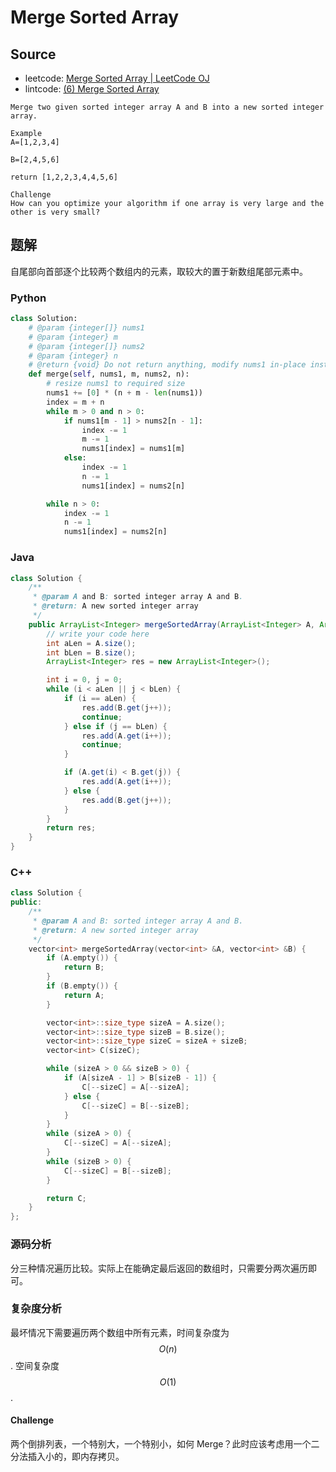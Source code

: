 # Merge Sorted Array

## Source

- leetcode: [Merge Sorted Array | LeetCode OJ](https://leetcode.com/problems/merge-sorted-array/)
- lintcode: [(6) Merge Sorted Array](http://www.lintcode.com/en/problem/merge-sorted-array/)

```
Merge two given sorted integer array A and B into a new sorted integer array.

Example
A=[1,2,3,4]

B=[2,4,5,6]

return [1,2,2,3,4,4,5,6]

Challenge
How can you optimize your algorithm if one array is very large and the other is very small?
```

## 题解

自尾部向首部逐个比较两个数组内的元素，取较大的置于新数组尾部元素中。

### Python

```python
class Solution:
    # @param {integer[]} nums1
    # @param {integer} m
    # @param {integer[]} nums2
    # @param {integer} n
    # @return {void} Do not return anything, modify nums1 in-place instead.
    def merge(self, nums1, m, nums2, n):
        # resize nums1 to required size
        nums1 += [0] * (n + m - len(nums1))
        index = m + n
        while m > 0 and n > 0:
            if nums1[m - 1] > nums2[n - 1]:
                index -= 1
                m -= 1
                nums1[index] = nums1[m]
            else:
                index -= 1
                n -= 1
                nums1[index] = nums2[n]

        while n > 0:
            index -= 1
            n -= 1
            nums1[index] = nums2[n]
```

### Java

```java
class Solution {
    /**
     * @param A and B: sorted integer array A and B.
     * @return: A new sorted integer array
     */
    public ArrayList<Integer> mergeSortedArray(ArrayList<Integer> A, ArrayList<Integer> B) {
        // write your code here
        int aLen = A.size();
        int bLen = B.size();
        ArrayList<Integer> res = new ArrayList<Integer>();

        int i = 0, j = 0;
        while (i < aLen || j < bLen) {
            if (i == aLen) {
                res.add(B.get(j++));
                continue;
            } else if (j == bLen) {
                res.add(A.get(i++));
                continue;
            }

            if (A.get(i) < B.get(j)) {
                res.add(A.get(i++));
            } else {
                res.add(B.get(j++));
            }
        }
        return res;
    }
}
```

### C++

```c++
class Solution {
public:
    /**
     * @param A and B: sorted integer array A and B.
     * @return: A new sorted integer array
     */
    vector<int> mergeSortedArray(vector<int> &A, vector<int> &B) {
        if (A.empty()) {
            return B;
        }
        if (B.empty()) {
            return A;
        }

        vector<int>::size_type sizeA = A.size();
        vector<int>::size_type sizeB = B.size();
        vector<int>::size_type sizeC = sizeA + sizeB;
        vector<int> C(sizeC);

        while (sizeA > 0 && sizeB > 0) {
            if (A[sizeA - 1] > B[sizeB - 1]) {
                C[--sizeC] = A[--sizeA];
            } else {
                C[--sizeC] = B[--sizeB];
            }
        }
        while (sizeA > 0) {
            C[--sizeC] = A[--sizeA];
        }
        while (sizeB > 0) {
            C[--sizeC] = B[--sizeB];
        }

        return C;
    }
};
```

### 源码分析

分三种情况遍历比较。实际上在能确定最后返回的数组时，只需要分两次遍历即可。

### 复杂度分析

最坏情况下需要遍历两个数组中所有元素，时间复杂度为 $$O(n)$$. 空间复杂度 $$O(1)$$.

#### Challenge

两个倒排列表，一个特别大，一个特别小，如何 Merge？此时应该考虑用一个二分法插入小的，即内存拷贝。

